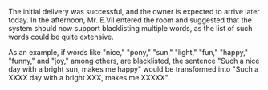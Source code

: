 The initial delivery was successful, and the owner is expected to arrive later today. In the afternoon, Mr. E.Vil entered the room and suggested that the system should now support blacklisting multiple words, as the list of such words could be quite extensive.

As an example, if words like "nice," "pony," "sun," "light," "fun," "happy," "funny," and "joy," among others, are blacklisted, the sentence "Such a nice day with a bright sun, makes me happy" would be transformed into "Such a XXXX day with a bright XXX, makes me XXXXX".
